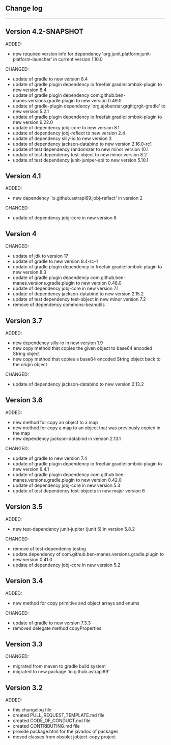 ## Change log
----------------------

Version 4.2-SNAPSHOT
-------------

ADDED:

- new required version info for dependency 'org.junit.platform:junit-platform-launcher' in current version 1.10.0

CHANGED:

- update of gradle to new version 8.4
- update of gradle plugin dependency io.freefair.gradle:lombok-plugin to new version 8.4
- update of gradle plugin dependency com.github.ben-manes.versions.gradle.plugin to new version 0.49.0
- update of gradle-plugin dependency 'org.ajoberstar.grgit:grgit-gradle' to new version 5.2.1
- update of gradle plugin dependency io.freefair.gradle:lombok-plugin to new version 6.22.0
- update of dependency jobj-core to new version 8.1
- update of dependency jobj-reflect to new version 2.4
- update of dependency silly-io to new version 3
- update of dependency jackson-databind to new version 2.16.0-rc1
- update of test dependency randomizer to new minor version 10.1
- update of test dependency test-object to new minor version 8.2
- update of test dependency junit-juniper-api to new version 5.10.1

Version 4.1
-------------

ADDED:

- new dependency 'io.github.astrapi69:jobj-reflect' in version 2

CHANGED:

- update of dependency jobj-core in new version 8

Version 4
-------------

CHANGED:

- update of jdk to version 17
- update of gradle to new version 8.4-rc-1
- update of gradle plugin dependency io.freefair.gradle:lombok-plugin to new version 8.3
- update of gradle plugin dependency com.github.ben-manes.versions.gradle.plugin to new version 0.48.0
- update of dependency jobj-core in new version 7.1
- update of dependency jackson-databind to new version 2.15.2
- update of test dependency test-object in new minor version 7.2
- remove of dependency commons-beanutils

Version 3.7
-------------

ADDED:

- new dependency silly-io in new version 1.9
- new copy method that copies the given object to base64 encoded String object
- new copy method that copies a base64 encoded String object back to the origin object

CHANGED:

- update of dependency jackson-databind to new version 2.13.2

Version 3.6
-------------

ADDED:

- new method for copy an object to a map
- new method for copy a map to an object that was previously copied in the map
- new dependency jackson-databind in version 2.13.1

CHANGED:

- update of gradle to new version 7.4
- update of gradle plugin dependency io.freefair.gradle:lombok-plugin to new version 6.4.1
- update of gradle plugin dependency com.github.ben-manes.versions.gradle.plugin to new version 0.42.0
- update of dependency jobj-core in new version 5.3
- update of test dependency test-objects in new major version 6

Version 3.5
-------------

ADDED:

- new test-dependency junit-jupiter (junit 5) in version 5.8.2

CHANGED:

- remove of test-dependency testng
- update dependency of com.github.ben-manes.versions.gradle.plugin to new version 0.41.0
- update of dependency jobj-core in new version 5.2

Version 3.4
-------------

ADDED:

- new method for copy primitive and object arrays and enums

CHANGED:

- update of gradle to new version 7.3.3
- removed delegate method copyProperties

Version 3.3
-------------

CHANGED:

- migrated from maven to gradle build system
- migrated to new package 'io.github.astrapi69'

Version 3.2
-------------

ADDED:

- this changelog file
- created PULL_REQUEST_TEMPLATE.md file
- created CODE_OF_CONDUCT.md file
- created CONTRIBUTING.md file
- provide package.html for the javadoc of packages
- moved classes from obsolet jobject-copy project
